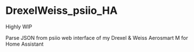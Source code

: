 # DrexelWeiss_psiio_HA

Highly WIP

Parse JSON from psiio web interface of my Drexel & Weiss Aerosmart M for Home Assistant
